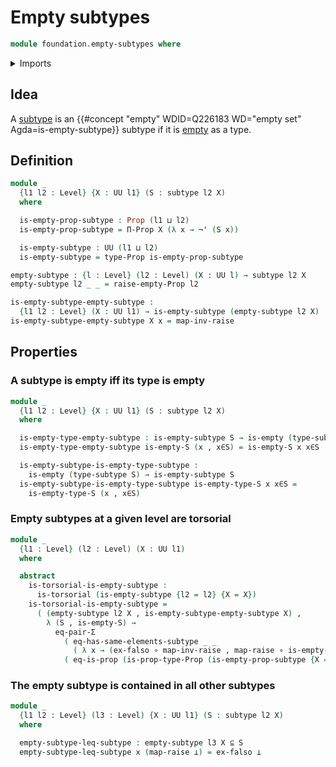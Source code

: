 # Empty subtypes

```agda
module foundation.empty-subtypes where
```

<details><summary>Imports</summary>

```agda
open import foundation.cartesian-product-types
open import foundation.contractible-types
open import foundation.dependent-pair-types
open import foundation.empty-types
open import foundation.equality-dependent-pair-types
open import foundation.function-extensionality
open import foundation.function-types
open import foundation.intersections-subtypes
open import foundation.negation
open import foundation.propositional-truncations
open import foundation.propositions
open import foundation.raising-universe-levels
open import foundation.subtypes
open import foundation.torsorial-type-families
open import foundation.univalence
open import foundation.universe-levels
```

</details>

## Idea

A [subtype](foundation-core.subtypes.md) is an
{{#concept "empty" WDID=Q226183 WD="empty set" Agda=is-empty-subtype}} subtype
if it is [empty](foundation.empty-types.md) as a type.

## Definition

```agda
module _
  {l1 l2 : Level} {X : UU l1} (S : subtype l2 X)
  where

  is-empty-prop-subtype : Prop (l1 ⊔ l2)
  is-empty-prop-subtype = Π-Prop X (λ x → ¬' (S x))

  is-empty-subtype : UU (l1 ⊔ l2)
  is-empty-subtype = type-Prop is-empty-prop-subtype

empty-subtype : {l : Level} (l2 : Level) (X : UU l) → subtype l2 X
empty-subtype l2 _ _ = raise-empty-Prop l2

is-empty-subtype-empty-subtype :
  {l1 l2 : Level} (X : UU l1) → is-empty-subtype (empty-subtype l2 X)
is-empty-subtype-empty-subtype X x = map-inv-raise
```

## Properties

### A subtype is empty iff its type is empty

```agda
module _
  {l1 l2 : Level} {X : UU l1} (S : subtype l2 X)
  where

  is-empty-type-empty-subtype : is-empty-subtype S → is-empty (type-subtype S)
  is-empty-type-empty-subtype is-empty-S (x , x∈S) = is-empty-S x x∈S

  is-empty-subtype-is-empty-type-subtype :
    is-empty (type-subtype S) → is-empty-subtype S
  is-empty-subtype-is-empty-type-subtype is-empty-type-S x x∈S =
    is-empty-type-S (x , x∈S)
```

### Empty subtypes at a given level are torsorial

```agda
module _
  {l1 : Level} (l2 : Level) (X : UU l1)
  where

  abstract
    is-torsorial-is-empty-subtype :
      is-torsorial (is-empty-subtype {l2 = l2} {X = X})
    is-torsorial-is-empty-subtype =
      ( (empty-subtype l2 X , is-empty-subtype-empty-subtype X) ,
        λ (S , is-empty-S) →
          eq-pair-Σ
            ( eq-has-same-elements-subtype _ _
              ( λ x → (ex-falso ∘ map-inv-raise , map-raise ∘ is-empty-S x)))
            ( eq-is-prop (is-prop-type-Prop (is-empty-prop-subtype {X = X} S))))
```

### The empty subtype is contained in all other subtypes

```agda
module _
  {l1 l2 : Level} (l3 : Level) {X : UU l1} (S : subtype l2 X)
  where

  empty-subtype-leq-subtype : empty-subtype l3 X ⊆ S
  empty-subtype-leq-subtype x (map-raise ⊥) = ex-falso ⊥
```
